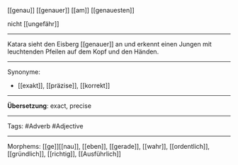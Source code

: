 [[genau]]
[[genauer]]
[[am]] [[genauesten]]

nicht [[ungefähr]]

---
Katara sieht den Eisberg [[genauer]] an und erkennt einen Jungen mit leuchtenden Pfeilen auf dem Kopf und den Händen. 

---

Synonyme:
- [[exakt]], [[präzise]], [[korrekt]]

---

**Übersetzung**:
exact, precise

---

Tags: 
#Adverb #Adjective

---
Morphems:
[[ge]][[nau]], [[eben]], [[gerade]], [[wahr]], [[ordentlich]], [[gründlich]], [[richtig]], [[Ausführlich]]